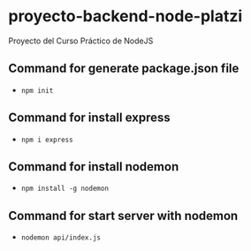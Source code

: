 # proyecto-backend-node-platzi
Proyecto del Curso Práctico de NodeJS

## Command for generate package.json file
- `npm init`

## Command for install express
- `npm i express`

## Command for install nodemon
- `npm install -g nodemon`

## Command for start server with nodemon
- `nodemon api/index.js`
